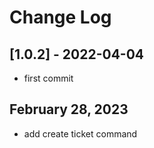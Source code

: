 # Change Log

## [1.0.2] - 2022-04-04

- first commit

## February 28, 2023
- add create ticket command